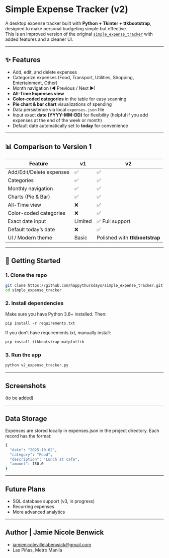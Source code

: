 # Simple Expense Tracker (v2)

A desktop expense tracker built with **Python + Tkinter + ttkbootstrap**, designed to make personal budgeting simple but effective.  
This is an improved version of the original [`simple_expense_tracker`](https://github.com/happythursdays/simple_expense_tracker) with added features and a cleaner UI.

---

## ✨ Features

- Add, edit, and delete expenses  
- Categorize expenses (Food, Transport, Utilities, Shopping, Entertainment, Other)  
- Month navigation (◀ Previous / Next ▶)  
- **All-Time Expenses view**  
- **Color-coded categories** in the table for easy scanning  
- **Pie chart & bar chart** visualizations of spending  
- Data persistence via local `expenses.json` file  
- Input exact **date (YYYY-MM-DD)** for flexibility (helpful if you add expenses at the end of the week or month)  
- Default date automatically set to **today** for convenience  

---

## 📊 Comparison to Version 1

| Feature                        | v1 | v2 |
|--------------------------------|----|----|
| Add/Edit/Delete expenses       | ✅ | ✅ |
| Categories                     | ✅ | ✅ |
| Monthly navigation             | ✅ | ✅ |
| Charts (Pie & Bar)             | ✅ | ✅ |
| All-Time view                  | ❌ | ✅ |
| Color-coded categories         | ❌ | ✅ |
| Exact date input               | Limited | ✅ Full support |
| Default today’s date           | ❌ | ✅ |
| UI / Modern theme              | Basic | Polished with **ttkbootstrap** |

---

## 🚀 Getting Started

### 1. Clone the repo
```bash
git clone https://github.com/happythursdays/simple_expense_tracker.git
cd simple_expense_tracker
```
### 2. Install dependencies

Make sure you have Python 3.8+ installed. Then:
```
pip install -r requirements.txt

``` 
If you don’t have requirements.txt, manually install:
```bash
pip install ttkbootstrap matplotlib
```
### 3. Run the app
```bash
python v2_expense_tracker.py
```
---

## Screenshots
(to be added)

---

## Data Storage
Expenses are stored locally in expenses.json in the project directory.
Each record has the format:
``` bash
{
  "date": "2025-10-02",
  "category": "Food",
  "description": "Lunch at cafe",
  "amount": 150.0
}
```
---
## Future Plans

- SQL database support (v3, in progress)
- Recurring expenses
- More advanced analytics

---
## Author | Jamie Nicole Benwick
- jamienicolevillelabenwick@gmail.com
- Las Piñas, Metro Manila

